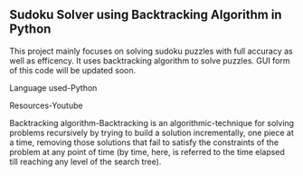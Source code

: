 ## Sudoku Solver using Backtracking Algorithm in Python

This project mainly focuses on solving sudoku puzzles with full accuracy as well as efficency. It uses backtracking algorithm to solve puzzles. GUI form of this code will be updated soon.

Language used-Python

Resources-Youtube

Backtracking algorithm-Backtracking is an algorithmic-technique for solving problems recursively by trying to build a solution incrementally, one piece at a time, removing those solutions that fail to satisfy the constraints of the problem at any point of time (by time, here, is referred to the time elapsed till reaching any level of the search tree).
